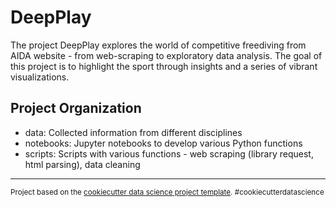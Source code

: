 
DeepPlay
==============================

The project DeepPlay explores the world of competitive freediving from AIDA website - from web-scraping to exploratory data analysis. The goal of this project is to highlight the sport through insights and a series of vibrant visualizations. 

Project Organization
------------

- data: Collected information from different disciplines
- notebooks: Jupyter notebooks to develop various Python functions
- scripts: Scripts with various functions - web scraping (library request, html parsing), data cleaning


--------

<p><small>Project based on the <a target="_blank" href="https://drivendata.github.io/cookiecutter-data-science/">cookiecutter data science project template</a>. #cookiecutterdatascience</small></p>

